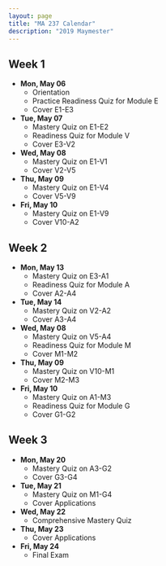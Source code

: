 ```yaml
---
layout: page
title: "MA 237 Calendar"
description: "2019 Maymester"
---
```


## Week 1

- **Mon, May 06**
  - Orientation
  - Practice Readiness Quiz for Module E
  - Cover E1-E3
- **Tue, May 07**
  - Mastery Quiz on E1-E2
  - Readiness Quiz for Module V
  - Cover E3-V2
- **Wed, May 08**
  - Mastery Quiz on E1-V1
  - Cover V2-V5
- **Thu, May 09**
  - Mastery Quiz on E1-V4
  - Cover V5-V9
- **Fri, May 10**
  - Mastery Quiz on E1-V9
  - Cover V10-A2

## Week 2

- **Mon, May 13**
  - Mastery Quiz on E3-A1
  - Readiness Quiz for Module A
  - Cover A2-A4
- **Tue, May 14**
  - Mastery Quiz on V2-A2
  - Cover A3-A4
- **Wed, May 08**
  - Mastery Quiz on V5-A4
  - Readiness Quiz for Module M
  - Cover M1-M2
- **Thu, May 09**
  - Mastery Quiz on V10-M1
  - Cover M2-M3
- **Fri, May 10**
  - Mastery Quiz on A1-M3
  - Readiness Quiz for Module G
  - Cover G1-G2

## Week 3

- **Mon, May 20**
  - Mastery Quiz on A3-G2
  - Cover G3-G4
- **Tue, May 21**
  - Mastery Quiz on M1-G4
  - Cover Applications
- **Wed, May 22**
  - Comprehensive Mastery Quiz
- **Thu, May 23**
  - Cover Applications
- **Fri, May 24**
  - Final Exam
